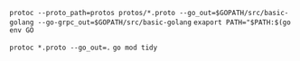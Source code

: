 ``protoc --proto_path=protos protos/*.proto --go_out=$GOPATH/src/basic-golang --go-grpc_out=$GOPATH/src/basic-golang``
``exaport PATH="$PATH:$(go env GO``

``protoc *.proto --go_out=.``
``go mod tidy``